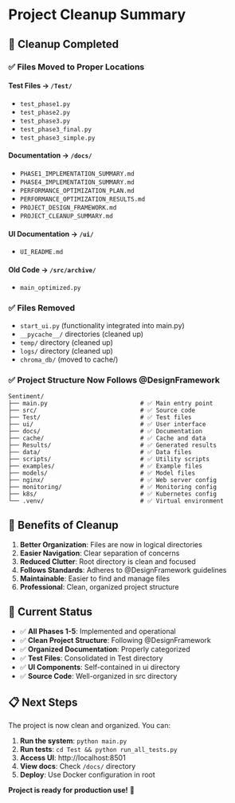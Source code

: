 # Project Cleanup Summary

## 🧹 Cleanup Completed

### ✅ **Files Moved to Proper Locations**

#### Test Files → `/Test/`
- `test_phase1.py`
- `test_phase2.py` 
- `test_phase3.py`
- `test_phase3_final.py`
- `test_phase3_simple.py`

#### Documentation → `/docs/`
- `PHASE1_IMPLEMENTATION_SUMMARY.md`
- `PHASE4_IMPLEMENTATION_SUMMARY.md`
- `PERFORMANCE_OPTIMIZATION_PLAN.md`
- `PERFORMANCE_OPTIMIZATION_RESULTS.md`
- `PROJECT_DESIGN_FRAMEWORK.md`
- `PROJECT_CLEANUP_SUMMARY.md`

#### UI Documentation → `/ui/`
- `UI_README.md`

#### Old Code → `/src/archive/`
- `main_optimized.py`

### ✅ **Files Removed**
- `start_ui.py` (functionality integrated into main.py)
- `__pycache__/` directories (cleaned up)
- `temp/` directory (cleaned up)
- `logs/` directory (cleaned up)
- `chroma_db/` (moved to cache/)

### ✅ **Project Structure Now Follows @DesignFramework**

```
Sentiment/
├── main.py                          # ✅ Main entry point
├── src/                             # ✅ Source code
├── Test/                            # ✅ Test files
├── ui/                              # ✅ User interface
├── docs/                            # ✅ Documentation
├── cache/                           # ✅ Cache and data
├── Results/                         # ✅ Generated results
├── data/                            # ✅ Data files
├── scripts/                         # ✅ Utility scripts
├── examples/                        # ✅ Example files
├── models/                          # ✅ Model files
├── nginx/                           # ✅ Web server config
├── monitoring/                      # ✅ Monitoring config
├── k8s/                             # ✅ Kubernetes config
└── .venv/                           # ✅ Virtual environment
```

## 🎯 **Benefits of Cleanup**

1. **Better Organization**: Files are now in logical directories
2. **Easier Navigation**: Clear separation of concerns
3. **Reduced Clutter**: Root directory is clean and focused
4. **Follows Standards**: Adheres to @DesignFramework guidelines
5. **Maintainable**: Easier to find and manage files
6. **Professional**: Clean, organized project structure

## 🚀 **Current Status**

- ✅ **All Phases 1-5**: Implemented and operational
- ✅ **Clean Project Structure**: Following @DesignFramework
- ✅ **Organized Documentation**: Properly categorized
- ✅ **Test Files**: Consolidated in Test directory
- ✅ **UI Components**: Self-contained in ui directory
- ✅ **Source Code**: Well-organized in src directory

## 📋 **Next Steps**

The project is now clean and organized. You can:

1. **Run the system**: `python main.py`
2. **Run tests**: `cd Test && python run_all_tests.py`
3. **Access UI**: http://localhost:8501
4. **View docs**: Check `/docs/` directory
5. **Deploy**: Use Docker configuration in root

**Project is ready for production use!** 🎉
